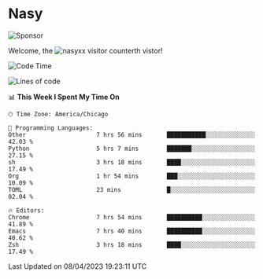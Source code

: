 # Nasy

<!--
<p align="center">
<img height="200" src="https://github-readme-stats.vercel.app/api?username=nasyxx&count_private=true&show_icons=true&theme=dracula&include_all_commits=true"/>
<img height="200" src="https://github-readme-stats.vercel.app/api/top-langs/?username=nasyxx&theme=dracula&hide=html,jupyter+notebook&count_private=true&show_icons=true"/>
</p>

  
----------------
-->

![Sponsor](https://img.shields.io/static/v1.svg?label=Sponsor&message=%E2%9D%A4&logo=GitHub&style=flat&color=pink)
 
Welcome, the ![nasyxx visitor counter](https://count.getloli.com/get/@nasyxx?theme=rule34)th vistor!
 
<!--START_SECTION:waka-->
![Code Time](http://img.shields.io/badge/Code%20Time-3%2C362%20hrs%202%20mins-blue)

![Lines of code](https://img.shields.io/badge/From%20Hello%20World%20I%27ve%20Written-6.2%20million%20lines%20of%20code-blue)

📊 **This Week I Spent My Time On** 

```text
🕑︎ Time Zone: America/Chicago

💬 Programming Languages: 
Other                    7 hrs 56 mins       ███████████░░░░░░░░░░░░░░   42.03 % 
Python                   5 hrs 7 mins        ███████░░░░░░░░░░░░░░░░░░   27.15 % 
sh                       3 hrs 18 mins       ████░░░░░░░░░░░░░░░░░░░░░   17.49 % 
Org                      1 hr 54 mins        ███░░░░░░░░░░░░░░░░░░░░░░   10.09 % 
TOML                     23 mins             █░░░░░░░░░░░░░░░░░░░░░░░░   02.04 % 

🔥 Editors: 
Chrome                   7 hrs 54 mins       ██████████░░░░░░░░░░░░░░░   41.89 % 
Emacs                    7 hrs 40 mins       ██████████░░░░░░░░░░░░░░░   40.62 % 
Zsh                      3 hrs 18 mins       ████░░░░░░░░░░░░░░░░░░░░░   17.49 % 
```


 Last Updated on 08/04/2023 19:23:11 UTC
<!--END_SECTION:waka-->

<!-- ![visitors](https://visitor-badge.laobi.icu/badge?page_id=nasyxx.nasyxx) -->
